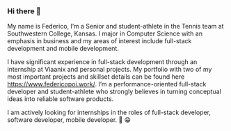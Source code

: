 ### Hi there 👋

My name is Federico, I’m a Senior and student-athlete in the Tennis team at Southwestern College, Kansas. I major in Computer Science with an emphasis in business and my areas of interest include full-stack development and mobile development. 

I have significant experience in full-stack development through an internship at Viaanix and personal projects. My portfolio with two of my most important projects and skillset details can be found here https://www.federicopoi.work/. I’m a performance-oriented full-stack developer and student-athlete who strongly believes in turning conceptual ideas into reliable software products.

I am actively looking for internships in the roles of full-stack developer, software developer, mobile developer. 🙌 😁
